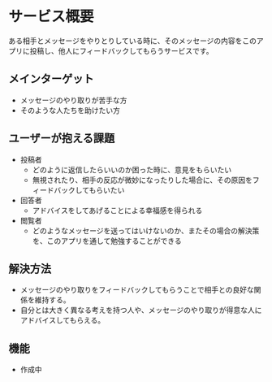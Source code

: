 # サービス概要
ある相手とメッセージをやりとりしている時に、そのメッセージの内容をこのアプリに投稿し、他人にフィードバックしてもらうサービスです。

## メインターゲット
- メッセージのやり取りが苦手な方
- そのような人たちを助けたい方
## ユーザーが抱える課題
- 投稿者
  - どのように返信したらいいのか困った時に、意見をもらいたい
  - 無視されたり、相手の反応が微妙になったりした場合に、その原因をフィードバックしてもらいたい
- 回答者
  - アドバイスをしてあげることによる幸福感を得られる
- 閲覧者
  - どのようなメッセージを送ってはいけないのか、またその場合の解決策を、このアプリを通して勉強することができる
## 解決方法
- メッセージのやり取りをフィードバックしてもらうことで相手との良好な関係を維持する。
- 自分とは大きく異なる考えを持つ人や、メッセージのやり取りが得意な人にアドバイスしてもらえる。
## 機能
- 作成中
